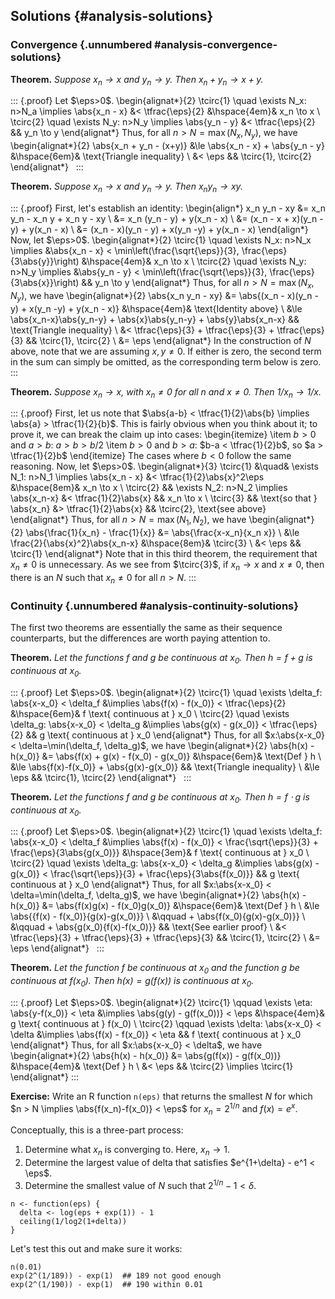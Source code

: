 ## Solutions {#analysis-solutions}

### Convergence {.unnumbered #analysis-convergence-solutions}

**Theorem.** *Suppose $x_n \to x$ and $y_n \to y$. Then $x_n + y_n \to x + y$.*

::: {.proof}
Let $\eps>0$.
\begin{alignat*}{2}
\tcirc{1} \quad \exists N_x: n>N_a \implies \abs{x_n - x} &< \tfrac{\eps}{2} &\hspace{4em}& x_n \to x \\
\tcirc{2} \quad \exists N_y: n>N_y \implies \abs{y_n - y} &< \tfrac{\eps}{2} && y_n \to y
\end{alignat*}
Thus, for all $n>N=\max(N_x,N_y)$, we have
\begin{alignat*}{2}
  \abs{x_n + y_n - (x+y)} &\le \abs{x_n - x} + \abs{y_n - y} &\hspace{6em}& \text{Triangle inequality} \\
  &< \eps && \tcirc{1}, \tcirc{2}
\end{alignat*}
&nbsp;
:::

**Theorem.** *Suppose $x_n \to x$ and $y_n \to y$. Then $x_n y_n \to xy$.*

::: {.proof}
First, let's establish an identity:
\begin{align*}
  x_n y_n - xy &= x_n y_n - x_n y + x_n y - xy \\
    &= x_n (y_n - y) + y(x_n - x) \\
    &= (x_n - x + x)(y_n - y) + y(x_n - x) \\
    &= (x_n - x)(y_n - y) + x(y_n -y) + y(x_n - x)
\end{align*}    
Now, let $\eps>0$.
\begin{alignat*}{2}
\tcirc{1} \quad \exists N_x: n>N_x \implies &\abs{x_n - x} < \min\left(\frac{\sqrt{\eps}}{3}, \frac{\eps}{3\abs{y}}\right) &\hspace{4em}& x_n \to x \\
\tcirc{2} \quad \exists N_y: n>N_y \implies &\abs{y_n - y} < \min\left(\frac{\sqrt{\eps}}{3}, \frac{\eps}{3\abs{x}}\right) && y_n \to y
\end{alignat*}
Thus, for all $n>N=\max(N_x,N_y)$, we have
\begin{alignat*}{2}
\abs{x_n y_n - xy} &= \abs{(x_n - x)(y_n - y) + x(y_n -y) + y(x_n - x)} &\hspace{4em}& \text{Identity above} \\
    &\le \abs{x_n-x}\abs{y_n-y} + \abs{x}\abs{y_n-y} + \abs{y}\abs{x_n-x} && \text{Triangle inequality} \\
  &< \tfrac{\eps}{3} + \tfrac{\eps}{3} + \tfrac{\eps}{3} && \tcirc{1}, \tcirc{2} \\
  &= \eps
\end{alignat*}
In the construction of $N$ above, note that we are assuming $x,y \ne 0$. If either is zero, the second term in the sum can simply be omitted, as the corresponding term below is zero.
:::

**Theorem.** *Suppose $x_n \to x$, with $x_n \ne 0$ for all $n$ and $x \ne 0$. Then $1/x_n \to 1/x$.*

::: {.proof}
First, let us note that $\abs{a-b} < \tfrac{1}{2}\abs{b} \implies \abs{a} > \tfrac{1}{2}{b}$. This is fairly obvious when you think about it; to prove it, we can break the claim up into cases:
\begin{itemize}
  \item $b>0$ and $a>b$: $a>b>b/2$
  \item $b>0$ and $b>a$: $b-a < \tfrac{1}{2}b$, so $a > \tfrac{1}{2}b$
\end{itemize}
The cases where $b<0$ follow the same reasoning. Now, let $\eps>0$.
\begin{alignat*}{3}
\tcirc{1} &\quad& \exists N_1: n>N_1 \implies \abs{x_n - x} &< \tfrac{1}{2}\abs{x}^2\eps &\hspace{8em}& x_n \to x \\
\tcirc{2} && \exists N_2: n>N_2 \implies \abs{x_n-x} &< \tfrac{1}{2}\abs{x} && x_n \to x \\
\tcirc{3} && \text{so that } \abs{x_n} &> \tfrac{1}{2}\abs{x} && \tcirc{2}, \text{see above}
\end{alignat*}
Thus, for all $n>N=\max(N_1, N_2)$, we have
\begin{alignat*}{2}
\abs{\frac{1}{x_n} - \frac{1}{x}} &= \abs{\frac{x-x_n}{x_n x}} \\ 
  &\le \frac{2}{\abs{x}^2}\abs{x_n-x} &\hspace{8em}& \tcirc{3} \\
  &< \eps && \tcirc{1}
\end{alignat*}
Note that in this third theorem, the requirement that $x_n \ne 0$ is unnecessary. As we see from $\tcirc{3}$, if $x_n \to x$ and $x \ne 0$, then there is an $N$ such that $x_n \ne 0$ for all $n>N$.
:::

### Continuity {.unnumbered #analysis-continuity-solutions}

The first two theorems are essentially the same as their sequence counterparts, but the differences are worth paying attention to.

**Theorem.** *Let the functions $f$ and $g$ be continuous at $x_0$. Then $h = f + g$ is continuous at $x_0$.*

::: {.proof}
Let $\eps>0$.
\begin{alignat*}{2}
\tcirc{1} \quad \exists \delta_f: \abs{x-x_0} < \delta_f &\implies \abs{f(x) - f(x_0)} < \tfrac{\eps}{2} &\hspace{6em}& f \text{ continuous at } x_0 \\
\tcirc{2} \quad \exists \delta_g: \abs{x-x_0} < \delta_g &\implies \abs{g(x) - g(x_0)} < \tfrac{\eps}{2} && g \text{ continuous at } x_0
\end{alignat*}
Thus, for all $x:\abs{x-x_0} < \delta=\min(\delta_f, \delta_g)$, we have
\begin{alignat*}{2}
\abs{h(x) -h(x_0)} &= \abs{f(x) + g(x) - f(x_0) - g(x_0)} &\hspace{6em}& \text{Def } h \\
  &\le \abs{f(x)-f(x_0)} + \abs{g(x)-g(x_0)} && \text{Triangle inequality} \\
  &\le \eps && \tcirc{1}, \tcirc{2}
\end{alignat*}
&nbsp;
:::

**Theorem.** *Let the functions $f$ and $g$ be continuous at $x_0$. Then $h = f \cdot g$ is continuous at $x_0$.*

::: {.proof}
Let $\eps>0$.
\begin{alignat*}{2}
\tcirc{1} \quad \exists \delta_f: \abs{x-x_0} < \delta_f &\implies \abs{f(x) - f(x_0)} < \frac{\sqrt{\eps}}{3} + \frac{\eps}{3\abs{g(x_0)}} &\hspace{3em}& f \text{ continuous at } x_0 \\
\tcirc{2} \quad \exists \delta_g: \abs{x-x_0} < \delta_g &\implies \abs{g(x) - g(x_0)} < \frac{\sqrt{\eps}}{3} + \frac{\eps}{3\abs{f(x_0)}} && g \text{ continuous at } x_0
\end{alignat*}
Thus, for all $x:\abs{x-x_0} < \delta=\min(\delta_f, \delta_g)$, we have
\begin{alignat*}{2}
\abs{h(x) - h(x_0)} &= \abs{f(x)g(x) - f(x_0)g(x_0)} &\hspace{6em}& \text{Def } h \\
  &\le \abs{\{f(x) - f(x_0)\}\{g(x)-g(x_0)\}} \\
  &\qquad + \abs{f(x_0)\{g(x)-g(x_0)\}} \\
  &\qquad + \abs{g(x_0)\{f(x)-f(x_0)\}} && \text{See earlier proof} \\
  &< \tfrac{\eps}{3} + \tfrac{\eps}{3} + \tfrac{\eps}{3} && \tcirc{1}, \tcirc{2} \\
  &= \eps
\end{alignat*}
&nbsp;
:::

**Theorem.** *Let the function $f$ be continuous at $x_0$ and the function $g$ be continuous at $f(x_0)$. Then $h(x) = g(f(x))$ is continuous at $x_0$.*

::: {.proof}
Let $\eps>0$.
\begin{alignat*}{2}
\tcirc{1} \qquad \exists \eta: \abs{y-f(x_0)} < \eta &\implies \abs{g(y) - g(f(x_0))} < \eps &\hspace{4em}& g \text{ continuous at } f(x_0) \\
\tcirc{2} \qquad \exists \delta: \abs{x-x_0} < \delta &\implies \abs{f(x) - f(x_0)} < \eta && f \text{ continuous at } x_0
\end{alignat*}
Thus, for all $x:\abs{x-x_0} < \delta$, we have
\begin{alignat*}{2}
\abs{h(x) - h(x_0)} &= \abs{g(f(x)) - g(f(x_0))} &\hspace{4em}& \text{Def } h \\
  &< \eps && \tcirc{2} \implies \tcirc{1}
\end{alignat*}
:::

**Exercise:** Write an R function `n(eps)` that returns the smallest $N$ for which $n > N \implies \abs{f(x_n)-f(x_0)} < \eps$ for $x_n = 2^{1/n}$ and $f(x) = e^x$.

Conceptually, this is a three-part process:

1. Determine what $x_n$ is converging to. Here, $x_n \to 1$.
2. Determine the largest value of delta that satisfies $e^{1+\delta} - e^1 < \eps$.
3. Determine the smallest value of $N$ such that $2^{1/n} - 1 < \delta$.

```{r}
n <- function(eps) {
  delta <- log(eps + exp(1)) - 1
  ceiling(1/log2(1+delta))
}
```

Let's test this out and make sure it works:

```{r, collapse=TRUE, tidy=FALSE}
n(0.01)
exp(2^(1/189)) - exp(1)  ## 189 not good enough
exp(2^(1/190)) - exp(1)  ## 190 within 0.01
```
